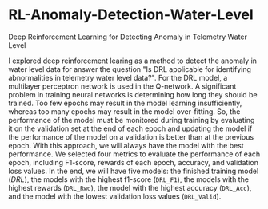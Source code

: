 # RL-Anomaly-Detection-Water-Level

Deep Reinforcement Learning for Detecting Anomaly in Telemetry Water Level

I explored deep reinforcement learing as a method to detect the anomaly in water level data for answer the question "Is DRL applicable for identifying abnormalities in telemetry water level data?". For the DRL model, a multilayer perceptron network is used in the Q-network. A significant problem in training neural networks is determining how long they should be trained. Too few epochs may result in the model learning insufficiently, whereas too many epochs may result in the model over-fitting. So, the performance of the model must be monitored during training by evaluating it on the validation set at the end of each epoch and updating the model if the performance of the model on a validation is better than at the previous epoch. With this approach, we will always have the model with the best performance. We selected four metrics to evaluate the performance of each epoch, including F1-score, rewards of each epoch, accuracy, and validation loss values. In the end, we will have five models: the finished training model ($DRL$), the models with the highest f1-score (`DRL_F1`), the models with the highest rewards (`DRL_Rwd`), the model with the highest accuracy (`DRL_Acc`), and the model with the lowest validation loss values (`DRL_Valid`).
